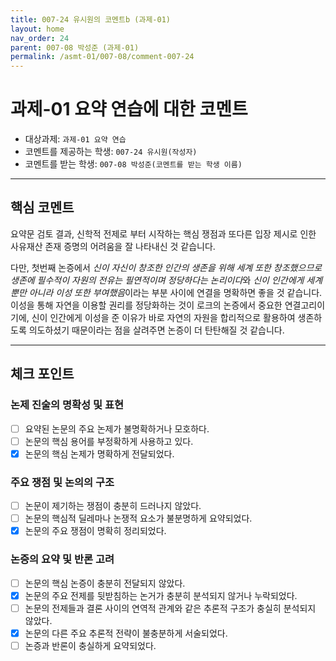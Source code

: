 ```yaml
---
title: 007-24 유시원의 코멘트b (과제-01) 
layout: home
nav_order: 24
parent: 007-08 박성준 (과제-01)
permalink: /asmt-01/007-08/comment-007-24
---
```


# 과제-01 요약 연습에 대한 코멘트

- 대상과제: `과제-01 요약 연습`
- 코멘트를 제공하는 학생: `007-24 유시원(작성자)` 
- 코멘트를 받는 학생: `007-08 박성준(코멘트를 받는 학생 이름)` 

---

## 핵심 코멘트

요약문 검토 결과, 신학적 전제로 부터 시작하는 핵심 쟁점과 또다른 입장 제시로 인한 사유재산 존재 증명의 어려움을 잘 나타내신 것 같습니다. 

다만, 첫번째 논증에서 *신이 자신이 창조한 인간의 생존을 위해 세계 또한 창조했으므로 생존에 필수적이 자원의 전유는 필연적이며 정당하다는 논리이다*와 *신이 인간에게 세계뿐만 아니라 이성 또한 부여했음*이라는 부분 사이에 연결을 명확하면 좋을 것 같습니다. 이성을 통해 자연을 이용할 권리를 정당화하는 것이 로크의 논증에서 중요한 연결고리이기에, 신이 인간에게 이성을 준 이유가 바로 자연의 자원을 합리적으로 활용하여 생존하도록 의도하셨기 때문이라는 점을 살려주면 논증이 더 탄탄해질 것 같습니다.

---

## 체크 포인트

### 논제 진술의 명확성 및 표현  
- [ ] 요약된 논문의 주요 논제가 불명확하거나 모호하다.  
- [ ] 논문의 핵심 용어를 부정확하게 사용하고 있다.  
- [x] 논문의 핵심 논제가 명확하게 전달되었다.  

### 주요 쟁점 및 논의의 구조  
- [ ] 논문이 제기하는 쟁점이 충분히 드러나지 않았다.  
- [ ] 논문의 핵심적 딜레마나 논쟁적 요소가 불분명하게 요약되었다.  
- [x] 논문의 주요 쟁점이 명확히 정리되었다.  

### 논증의 요약 및 반론 고려  
- [ ] 논문의 핵심 논증이 충분히 전달되지 않았다.  
- [x] 논문의 주요 전제를 뒷받침하는 논거가 충분히 분석되지 않거나 누락되었다.  
- [ ] 논문의 전제들과 결론 사이의 연역적 관계와 같은 추론적 구조가 충실히 분석되지 않았다.  
- [x] 논문의 다른 주요 추론적 전략이 불충분하게 서술되었다.
- [ ] 논증과 반론이 충실하게 요약되었다. 